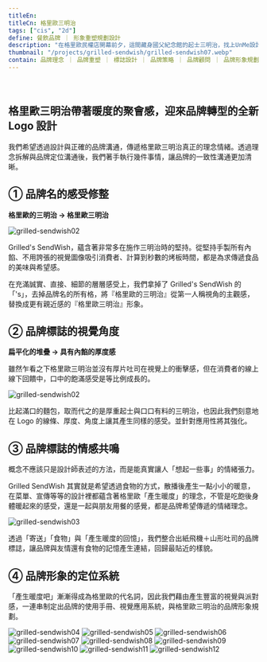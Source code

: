 ```yaml
---
titleEn:
titleCn: 格里歐三明治
tags: ["cis", "2d"]
define: 餐飲品牌 ｜ 形象重塑規劃設計
description: "在格里歐民權店開幕前夕，這間藏身國父紀念館的起士三明治，找上UnMe設計師們討論如何Rebrand品牌形象，在未來發展成連鎖三明治品牌的餐飲形象。"
thumbnail: "/projects/grilled-sendwish/grilled-sendwish07.webp"
contain: 品牌理念 ｜ 品牌重塑 ｜ 標誌設計 ｜ 品牌策略 ｜ 品牌顧問 ｜ 品牌形象規劃 ｜ 相關延伸物設計
---
```


<section>　

## 格里歐三明治帶著暖度的聚會感，迎來品牌轉型的全新 Logo 設計

我們希望透過設計與正確的品牌溝通，傳遞格里歐三明治真正的理念情緒。透過理念拆解與品牌定位溝通後，我們著手執行幾件事情，讓品牌的一致性溝通更加清晰。

</section>

<section>

## ① 品牌名的感受修整

**格里歐的三明治 → 格里歐三明治**

<img alt="grilled-sendwish02" data-src="/projects/grilled-sendwish/grilled-sendwish01.webp" />

Grilled's SendWish，蘊含著非常多在施作三明治時的堅持。從堅持手製所有內餡、不用誇張的視覺圖像吸引消費者、計算到秒數的烤板時間，都是為求傳遞食品的美味與希望感。

在充滿誠實、直接、細節的層層感受上，我們拿掉了 Grilled's SendWish 的 「's」，去掉品牌名的所有格，將『格里歐的三明治』從第一人稱視角的主觀感，替換成更有親近感的『格里歐三明治』形象。

</section>

<section>

## ② 品牌標誌的視覺角度

**扁平化的堆疊 → 具有內餡的厚度感**

雖然乍看之下格里歐三明治並沒有厚片吐司在視覺上的衝擊感，但在消費者的線上線下回饋中，口中的飽滿感受是等比例成長的。

<img alt="grilled-sendwish02" data-src="/projects/grilled-sendwish/grilled-sendwish02.webp" />

比起滿口的麵包，取而代之的是厚重起士與口口有料的三明治，也因此我們刻意地在 Logo 的線條、厚度、角度上讓其產生同樣的感受。並針對應用性將其強化。

</section>

<section>

## ③ 品牌標誌的情感共鳴

概念不應該只是設計師表述的方法，而是能真實讓人「想起一些事」的情緒張力。

Grilled SendWish 其實就是希望透過食物的方式，散播後產生一點小小的暖意，在菜單、宣傳等等的設計裡都蘊含著格里歐「產生暖度」的理念，不管是吃飽後身體暖起來的感受，還是一起與朋友用餐的感覺，都是品牌希望傳遞的情緒理念。

<img alt="grilled-sendwish03" data-src="/projects/grilled-sendwish/grilled-sendwish03.webp" />

透過「寄送」「食物」與「產生暖度的回憶」，我們整合出紙飛機＋山形吐司的品牌標誌，讓品牌與友情還有食物的記憶產生連結，回歸最貼近的樣貌。

</section>

<section>

## ④ 品牌形象的定位系統

「產生暖度吧」漸漸得成為格里歐的代名詞，因此我們藉由產生豐富的視覺與派對感，一連串制定出品牌的使用手冊、視覺應用系統，與格里歐三明治的品牌形象規劃。

<img alt="grilled-sendwish04" data-src="/projects/grilled-sendwish/grilled-sendwish04.webp" />
<img alt="grilled-sendwish05" data-src="/projects/grilled-sendwish/grilled-sendwish05.webp" />
<img alt="grilled-sendwish06" data-src="/projects/grilled-sendwish/grilled-sendwish06.webp" />
<img alt="grilled-sendwish07" data-src="/projects/grilled-sendwish/grilled-sendwish07.webp" />
<img alt="grilled-sendwish08" data-src="/projects/grilled-sendwish/grilled-sendwish08.webp" />
<img alt="grilled-sendwish09" data-src="/projects/grilled-sendwish/grilled-sendwish09.webp" />
<img alt="grilled-sendwish10" data-src="/projects/grilled-sendwish/grilled-sendwish10.webp" />
<img alt="grilled-sendwish11" data-src="/projects/grilled-sendwish/grilled-sendwish11.webp" />
<img alt="grilled-sendwish12" data-src="/projects/grilled-sendwish/grilled-sendwish12.webp" />

</section>
